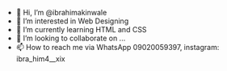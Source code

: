 - 👋 Hi, I’m @ibrahimakinwale
- 👀 I’m interested in Web Designing 
- 🌱 I’m currently learning HTML and CSS
- 💞️ I’m looking to collaborate on ...
- 📫 How to reach me via WhatsApp 09020059397, instagram: ibra_him4__xix

<!---
ibrahimakinwale/ibrahimakinwale is a ✨ special ✨ repository because its `README.md` (this file) appears on your GitHub profile.
You can click the Preview link to take a look at your changes.
--->
